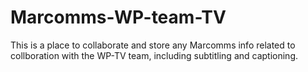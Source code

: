 # Marcomms-WP-team-TV
This is a place to collaborate and store any Marcomms info related to collboration with the WP-TV team, including subtitling and captioning. 
